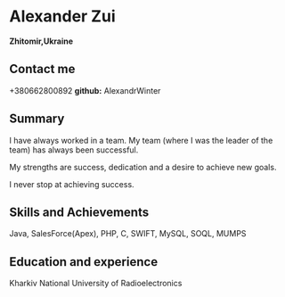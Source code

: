 # Alexander Zui
**Zhitomir,Ukraine**
## Contact me

+380662800892
**github:** AlexandrWinter

## Summary
I have always worked in a team. My team (where I was the leader of the team) has always been successful.

My strengths are success, dedication and a desire to achieve new goals.

I never stop at  achieving success.

## Skills and Achievements
Java, SalesForce(Apex), PHP, C, SWIFT, MySQL, SOQL, MUMPS

## Education and experience
Kharkiv National University of Radioelectronics